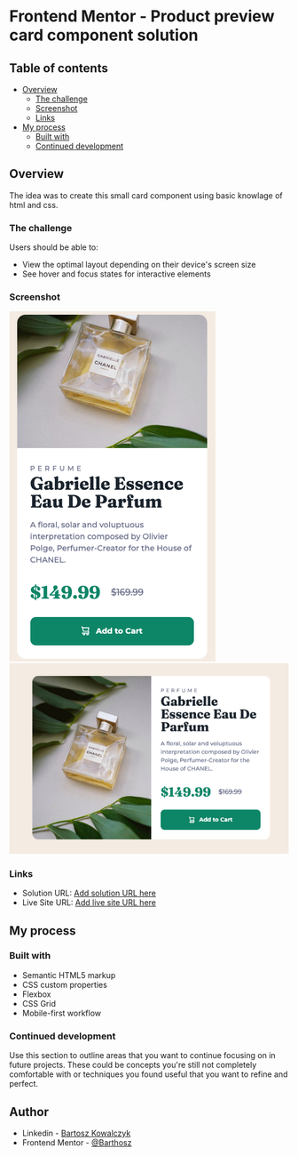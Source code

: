 # Frontend Mentor - Product preview card component solution

## Table of contents

- [Overview](#overview)
  - [The challenge](#the-challenge)
  - [Screenshot](#screenshot)
  - [Links](#links)
- [My process](#my-process)
  - [Built with](#built-with)
  - [Continued development](#continued-development)

## Overview

The idea was to create this small card component using basic knowlage of html and css.

### The challenge

Users should be able to:

- View the optimal layout depending on their device's screen size
- See hover and focus states for interactive elements

### Screenshot

![](./images/mobile.png)
![](./images/desktop.png)

### Links

- Solution URL: [Add solution URL here](https://your-solution-url.com)
- Live Site URL: [Add live site URL here](https://your-live-site-url.com)

## My process

### Built with

- Semantic HTML5 markup
- CSS custom properties
- Flexbox
- CSS Grid
- Mobile-first workflow

### Continued development

Use this section to outline areas that you want to continue focusing on in future projects. These could be concepts you're still not completely comfortable with or techniques you found useful that you want to refine and perfect.

## Author

- Linkedin - [Bartosz Kowalczyk](https://www.linkedin.com/in/bartosz-kowalczyk-554b9aab/)
- Frontend Mentor - [@Barthosz](https://www.frontendmentor.io/profile/Barthosz)
